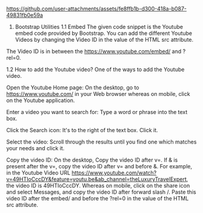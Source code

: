 


https://github.com/user-attachments/assets/fe8ffb1b-d300-418a-b087-49831fb0e59a



1. Bootstrap Utilities
1.1 Embed
The given code snippet is the Youtube embed code provided by Bootstrap. You can add the different Youtube Videos by changing the Video ID in the value of the HTML src attribute.

The Video ID is in between the https://www.youtube.com/embed/ and ?rel=0.

1.2 How to add the Youtube video?
One of the ways to add the Youtube video.

Open the Youtube Home page: On the desktop, go to https://www.youtube.com/ in your Web browser whereas on mobile, click on the Youtube application.

Enter a video you want to search for: Type a word or phrase into the text box.

Click the Search icon: It's to the right of the text box. Click it.

Select the video: Scroll through the results until you find one which matches your needs and click it.

Copy the video ID:
On the desktop, Copy the video ID after v=. If & is present after the v=, copy the video ID after v= and before &. For example, in the Youtube Video URL https://www.youtube.com/watch?v=49HTIoCccDY&feature=youtu.be&ab_channel=theLuxuryTravelExpert, the video ID is 49HTIoCccDY.
Whereas on mobile, click on the share icon and select Messages, and copy the video ID after forward slash /.
Paste this video ID after the embed/ and before the ?rel=0 in the value of the HTML src attribute.
